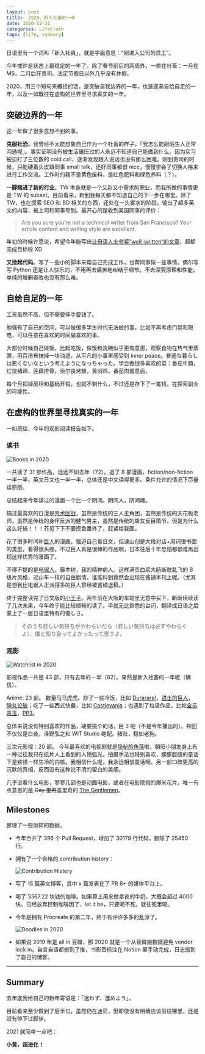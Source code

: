 ```yaml
---
layout: post
title:  2020，新入社畜的一年
date: 2020-12-31
categories: LifeCrash
tags: [life, summary]
---
```


日语里有一个词叫「新入社員」，就是字面意思：“刚进入公司的员工”。 

<!-- more -->

今年或许是状态上最稳定的一年了。除了春节前后的两周外，一直在社畜：一月在 MS，二月后在贵司。法定节假日以外几乎没有休假。

2020，用三个短句来概括的话，是突破自我边界的一年，也是逐渐自给自足的一年，以及一如既往在虚构的世界里寻求真实的一年。

## 突破边界的一年

这一年做了很多意想不到的事。

**克服社恐**。我曾经不太能想象自己作为一个社畜的样子，「我怎么能跟陌生人正常沟通呢」。事实证明没有被生活碾压过的人永远不知道自己能做到什么。因为实习被迫打了三位数的 cold call，逐渐发现跟人说话也没有那么困难。刚到贵司的时候，只能硬着头皮跟同事 small talk，还好同事都很 nice，慢慢学会了切换人格来进行工作交流。工作时的我不是黄色废料，是红色肥料和绿色养料（？）。

**一脚踏进了新的行业**。TW 本身就是一个又新又小需求的职业，而我所做的事情更是 TW 的 subset。目前看来，新到我每天都不知道自己的下一步在哪里。除了 TW，也在摸索 SEO 和 BD 相关的东西，还处在一头雾水的阶段。输出了超多英文的内容，被上司和同事夸到。最开心的是收到美国同事的评价：

> Are you sure you’re not a technical writer from San Francisco? Your article content and writing style are excellent. 

年初的时候许愿说，希望今年能写出[让母语人士夸奖“well-written“的文章](https://yellowgomi.xyz/lifecrash/2020/01/01/New-Year-Resolution-2020/)，超额完成目标啦 XD

**又捡起代码**。写了一些小的脚本来帮自己完成工作，也帮同事做一些事情。偶尔写写 Python 还是让人快乐的，不用再去痛苦地纠结于细节。不去深究原理和性能，单纯的增删查改也没有那么难。

## 自给自足的一年

工资虽然不高，但不需要伸手要钱了。

勉强有了自己的空间，可以做很多学生时代无法做的事。比如不再考虑门禁和限电，可以任意在喜欢的时间做喜欢的事。

大部分时候自己做饭。比起吃饭，做饭和洗碗似乎更有意思，观察食物在热气里蒸腾，用百洁布抹掉一块油迹，从平凡的小事里感受到 inner peace。普通な暮らしは悪くないなという考えようになっちゃった。学会做很多喜欢的菜：番茄牛腩，红烧猪蹄，莲藕排骨，奥尔良烤翅，黄焖鸡，番茄肉酱意面。

每个月扣掉房租和基础开销，也就不剩什么，不过还是存下了一笔钱。在探索副业的可能性。

## 在虚构的世界里寻找真实的一年

一如既往，今年的观影阅读报告如下。

### 读书

![Books in 2020](/assets/images/2020/Books-in-2020.png)

一共读了 31 部作品，远远不如去年（72）。追了 8 部漫画，fiction/non-fiction 一半一半，英文日文也一半一半，总体还是中文读得更多。条件允许的情况下尽量读原版。

总结起来今年读过的漫画一个比一个阴间。阴间人，阴间魂。

搞过最喜欢的日漫是[咒术回战](https://book.douban.com/subject/34455797/)，虽然是传统的三人主角团，虽然是传统的天花板老师，虽然是传统的身怀反派的健气男主，虽然是传统的挚友反目情节，但是为什么这么好搞！！！芥见下下不要摸鱼番外了，赶紧给我画。

花了很多时间补[巨人](https://book.douban.com/subject/4919737/)的漫画。强迫自己看日文，但谏山创是大段对话+用词很书面的类型，看得很头疼。不过巨人真是很棒的作品啊，日本往后十年恐怕都很难再出现这样优秀的漫画了。

不得不提的是[电锯人](https://book.douban.com/subject/30435215/)。藤本树，我的精神病人。这样满页血浆大肠断肢乱飞的 B 级片风格，过山车一样的自由剧情，谁能料到竟然会出现在酱铺本刊上呢。（尤其是想到比电锯人正派得多的巨人曾经被酱铺退稿。）

终于完整读完了日文版的[小王子](https://book.douban.com/subject/4129411/)。两年前在大阪的车站里无意中买下，断断续续读了几次未果，今年终于能比较顺畅的读了。早就无比熟悉的台词，翻译成日语之后蒙上了一层日语里特有的優しさ。

> そのうち悲しい気持ちがやわらいだら（悲しい気持ちは必ずやわらぐよ）、僕と知り合ってよかったって思うよ。 

### 观影

![Watchlist in 2020](/assets/images/2020/Watchlist-in-2020.jpg)

影视作品一共是 43 部，只有去年的一半（82）。果然是新入社畜的一年呢（确信）。

Anime: 23 部。
数量马马虎虎。炒了一些冷饭，比如 [Durarara!](https://movie.douban.com/subject/4291876/)，[进击的巨人](https://movie.douban.com/subject/23748525/)，[弹丸论破](https://movie.douban.com/subject/20438714/)；吃了一些西式快餐，比如 [Castlevania](https://movie.douban.com/subject/26982974/)；也遇到了垃圾作品，比如[全员恶玉](https://movie.douban.com/subject/35000588/)，[PP3](https://movie.douban.com/subject/30486591/)。

总体来说没有特别喜欢的作品，硬要挑个的话，巨 3 吧（不是今年播出的）。神回不仅仅是白夜，泽野弘之和 WIT Studio 绝配。猪社，稳如老狗。

三次元影视：20 部。
今年最喜欢的电视剧就是[隐秘的角落](https://movie.douban.com/subject/33404425/)啦，朝阳小朋友身上有一种过往我只在纸片人上看到的人物弧光。拍摄手法也特别喜欢，朦朦胧胧的童话下是铁锈一样生冷的内核。我相信什么呢，我永远相信童话啊。另一部口碑更高的沉默的真相，反而没有这种说不清的留白的美感。

几乎没看什么电影，寥寥几部也是动画电影，或者在电影院挑的爆米花片。唯一有点意思的是 <del>Gay 里奇</del>盖里奇的 [The Gentlemen](https://movie.douban.com/subject/30211998/)。

## Milestones

整理了一些琐碎的数据。

- 今年合并了 396 个 Pull Request，增加了 30179 行代码，删除了 25450 行。

- 拥有了一个合格的 contribution history：

  ![Contribution History](/assets/images/2020/contribution-history.png)

- 写了 15 篇英文博客，其中 x 篇发表在了 PR 6+ 的媒体平台上。

- 喝了 3367.22 块钱的咖啡。如果算上用来做拿铁的牛奶，大概会超过 4000 块。已经放弃控制咖啡因了，let it be，只要喝不死，就往死里喝。

- 今年是拥有 Procreate 的第二年，终于有许许多多的乱涂了。

  ![Doodles in 2020](/assets/images/2020/Doodles-in-2020.png)

- 如果说 2019 年是 all in 豆瓣，那 2020 就是一个从豆瓣搬数据避免 vendor lock in。自言自语都搬到了推，书影音标注在 Notion 里手动完成，日志搬到了自己的博客。

---

## Summary

去年底我给自己的新年寄语是：「迷わず、進めよう」。

目前看来至少做到了后半句，虽然仍在迷茫，但即使没有明确应该前往哪里，还是没有停下过脚步。

2021 就简单一点吧：

<p style="text-color:orange"><strong>小黄，超进化！</strong> </p>
